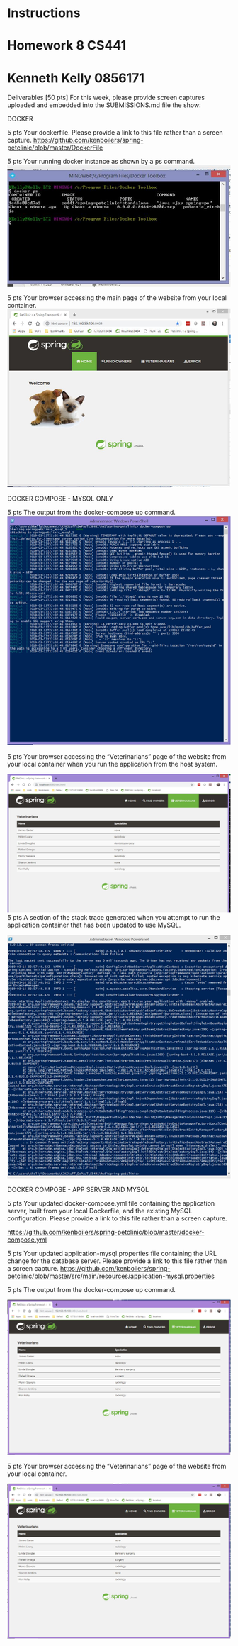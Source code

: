 # Instructions
# Homework 8 CS441
# Kenneth Kelly 0856171
Deliverables [50 pts]
For this week, please provide screen captures uploaded and embedded into the SUBMISSIONS.md
file the show:

DOCKER

5 pts Your dockerfile. Please provide a link to this file rather than a screen capture.
https://github.com/kenboilers/spring-petclinic/blob/master/DockerFile

5 pts Your running docker instance as shown by a ps command.
![Screen Capture #1](images/Image8.1.2.JPG)

5 pts Your browser accessing the main page of the website from your local container. 
![Screen Capture #2](images/Image8.1.3.JPG)

DOCKER COMPOSE - MYSQL ONLY

5 pts The output from the docker-compose up command.
![Screen Capture #3](images/Image8.2.1.JPG)

5 pts Your browser accessing the “Veterinarians” page of the website from your local container when you run the application from the host system.

![Screen Capture #4](images/Image8.2.2.JPG)
5 pts A section of the stack trace generated when you attempt to run the application container that has been updated to use MySQL.

![Screen Capture #5](images/Image8.2.3.JPG)

DOCKER COMPOSE - APP SERVER AND MYSQL

5 pts Your updated docker-compose.yml file containing the application server, built from your local Dockerfile, and the existing MySQL configuration. Please provide a link to this file rather than a screen capture.

https://github.com/kenboilers/spring-petclinic/blob/master/docker-compose.yml

5 pts Your updated application-mysql.properties file containing the URL change for the database server. Please provide a link to this file rather than a screen capture.
https://github.com/kenboilers/spring-petclinic/blob/master/src/main/resources/application-mysql.properties

5 pts The output from the docker-compose up command.

![Screen Capture #6](images/Image8.3.4.JPG)

5 pts Your browser accessing the “Veterinarians” page of the website from your local container.

![Screen Capture #7](images/Image8.3.4.JPG)
